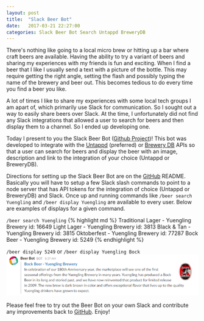 ```yaml
---
layout: post
title:  "Slack Beer Bot"
date:   2017-03-21 22:27:00
categories: Slack Beer Bot Search Untappd BreweryDB
---
```


There's nothing like going to a local micro brew or hitting up a bar where craft beers are available. Having the ability to try a variant of beers and sharing my experiences with my friends is fun and exciting. When I find a beer that I like I usually send a text with a picture of the bottle. This may require getting the right angle, setting the flash and possibly typing the name of the brewery and beer out. This becomes tedious to do every time you find a beer you like.

A lot of times I like to share my experiences with some local tech groups I am apart of, which primarily use Slack for communication. So I sought out a way to easily share beers over Slack. At the time, I unfortunately did not find any Slack integrations that allowed a user to search for beers and then display them to a channel. So I ended up developing one.

Today I present to you the Slack Beer Bot ([Github Project][github-slack-beer-bot])! This bot was developed to integrate with the [Untappd][untappd] (preferred) or [Brewery DB][brewerydb] APIs so that a user can search for beers and display the beer with an image, description and link to the integration of your choice (Untappd or BreweryDB).

Directions for setting up the Slack Beer Bot are on the [GitHub][github-slack-beer-bot] README. Basically you will have to setup a few Slack slash commands to point to a node server that has API tokens for the integration of choice (Untappd or BreweryDB) and Slack. Once up and running commands like `/beer search Yuengling` and `/beer display Yuengling` are available to every user. Below are examples of displays for a given command.

`/beer search Yuengling`
{% highlight md %}
Traditional Lager - Yuengling Brewery id: 16649
Light Lager - Yuengling Brewery id: 3813
Black & Tan - Yuengling Brewery id: 3815
Oktoberfest - Yuengling Brewery id: 77287
Bock Beer - Yuengling Brewery id: 5249
{% endhighlight %}

`/beer display 5249` or `/beer display Yuengling Bock`
![Beer display screenshot](/assets/images/2017-03-21-slack-beer-bot-display-example.png)

Please feel free to try out the Beer Bot on your own Slack and contribute any improvements back to [GitHub][github-slack-beer-bot]. Enjoy!

[untappd]: https://untappd.com/
[brewerydb]: http://www.brewerydb.com
[github-slack-beer-bot]: https://github.com/DFieldFL/slack-beer-search-bot


